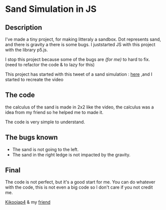 # Sand Simulation in JS

## Description

I've made a tiny project, for making litteraly a sandbox. Dot represents sand, and there is gravity a there is some bugs. I juststarted JS with this project with the library p5.js.

I stop this project because some of the bugs are *(for me)* to hard to fix. (need to refactor the code & to lazy for this)

This project has started with this tweet of a sand simulation : [here](https://twitter.com/matthen2/status/1712943867765383371?s=46) ,and I started to recreate the video

## The code

the calculus of the sand is made in 2x2 like the video, the calculus was a idea from my friend so he helped me to made it.

The code is very simple to understand.

## The bugs known

- The sand is not going to the left.
- The sand in the right ledge is not impacted by the gravity.

## Final

The code is not perfect, but it's a good start for me.
You can do whatever with the code, this is not even a big code so I don't care if you not credit me.

[Kikoojap4](github.com/kikoojap4) & my [friend](github.com/chevalmonsieur)

